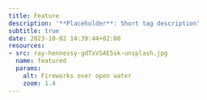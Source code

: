 ```yaml
---
title: Feature
description: '**Placeholder**: Short tag description'
subtitle: true
date: 2023-10-02 14:39:44+02:00
resources:
- src: ray-hennessy-gdTxVSAE5sk-unsplash.jpg
  name: featured
  params:
    alt: Fireworks over open water
    zoom: 1.4
---
```

